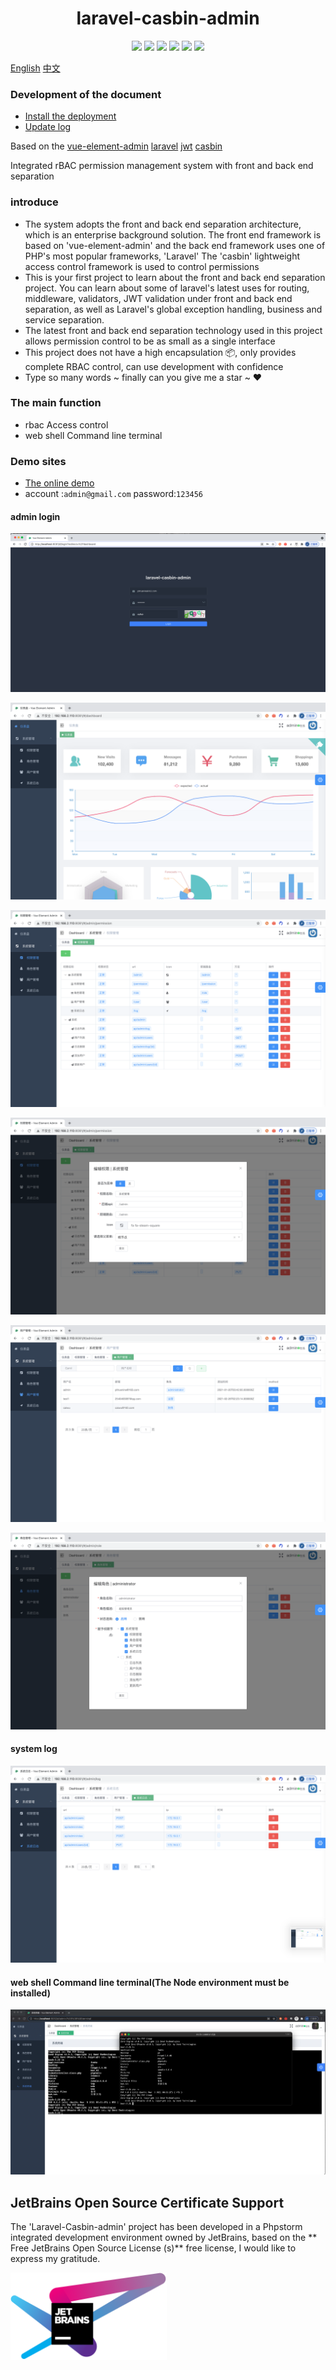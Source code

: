 <h1 align="center">laravel-casbin-admin</h1>

<p align="center">

<img src="https://img.shields.io/badge/license-MIT-green" />
<img src="https://img.shields.io/badge/php-v7.3+-blue" />
<img src="https://img.shields.io/github/forks/pl1998/laravel-casbin-admin">
<img src="https://img.shields.io/github/stars/pl1998/laravel-casbin-admin">
<img src="https://img.shields.io/github/repo-size/pl1998/laravel-casbin-admin">
<img src="https://img.shields.io/github/followers/pl1998">

</p>
<a href="README.md">English</a>
<a href="README-ZH.md">中文</a>

### Development of the document
   * [Install the deployment](/docs/1.安装.md)
   * [Update log](/docs/0.1更新日志.md)

Based on the [vue-element-admin](https://panjiachen.github.io/vue-element-admin-site/zh/) 
[laravel](https://laravel.com/)
[jwt]()
[casbin](https://github.com/php-casbin/laravel-authz) 

Integrated rBAC permission management system with front and back end separation
### introduce

   * The system adopts the front and back end separation architecture, which is an enterprise background solution. The front end framework is based on 'vue-element-admin' and the back end framework uses one of PHP's most popular frameworks, 'Laravel'
     The 'casbin' lightweight access control framework is used to control permissions
   * This is your first project to learn about the front and back end separation project. You can learn about some of laravel's latest uses for routing, middleware, validators, JWT validation under front and back end separation, as well as Laravel's global exception handling, business and service separation.
   * The latest front and back end separation technology used in this project allows permission control to be as small as a single interface
   * This project does not have a high encapsulation 📦, only provides complete RBAC control, can use development with confidence
   * Type so many words ~ finally can you give me a star ~ ❤️
 
 
### The main function
 * rbac Access control
 * web shell Command line terminal

### Demo sites 
  * [The online demo](http://system.pltrue.top)
  * account :`admin@gmail.com` password:`123456`
  
#### admin login


![alt 属性文本](img/login.png)


![alt 属性文本](img/home.png)


![alt 属性文本](img/per.png)


![alt 属性文本](img/pro_u.png)


![alt 属性文本](img/user.png)


![alt 属性文本](img/user_update.png)

#### system log

![alt 属性文本](img/log.png)

#### web shell Command line terminal(The Node environment must be installed)

![alt 属性文本](img/command.png)


## JetBrains Open Source Certificate Support

The 'Laravel-Casbin-admin' project has been developed in a Phpstorm integrated development environment owned by JetBrains, based on the ** Free JetBrains Open Source License (s)** free license, I would like to express my gratitude.

<a href="https://www.jetbrains.com/?from=laravel-casbin-admin" target="_blank">
<img src="img/jetbrains-variant-4.png" width="250" align="middle"/>
</a>
